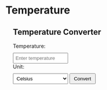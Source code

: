 # Temperature
<!DOCTYPE html>
<html>
<head>
  <title>Temperature Converter</title>
  <style>
    .container {
      margin: 20px;
    }
    label {
      display: block;
      margin-bottom: 10px;
    }
    input[type="text"] {
      padding: 5px;
      width: 150px;
    }
    select {
      padding: 5px;
      width: 150px;
    }
    button {
      padding: 5px 10px;
    }
    #result {
      margin-top: 10px;
      font-weight: bold;
    }
  </style>
  <script>
    function convertTemperature() {
      var temperatureInput = document.getElementById("temperature").value;
      var unitSelect = document.getElementById("unit");
      var selectedUnit = unitSelect.options[unitSelect.selectedIndex].value;

      if (!isNumeric(temperatureInput)) {
        alert("Invalid temperature input. Please enter a number.");
        return;
      }

      var temperature = parseFloat(temperatureInput);
      var convertedTemp;
      var convertedUnit;

      if (selectedUnit === "celsius") {
        convertedTemp = (temperature - 32) * 5 / 9;
        convertedUnit = "°C";
      } else if (selectedUnit === "fahrenheit") {
        convertedTemp = (temperature * 9 / 5) + 32;
        convertedUnit = "°F";
      } else if (selectedUnit === "kelvin") {
        convertedTemp = temperature + 273.15;
        convertedUnit = "K";
      }

      var resultDisplay = document.getElementById("result");
      resultDisplay.textContent = "Converted Temperature: " + convertedTemp.toFixed(2) + " " + convertedUnit;
    }

    function isNumeric(value) {
      return !isNaN(parseFloat(value)) && isFinite(value);
    }
  </script>
</head>
<body>
  <div class="container">
    <h2>Temperature Converter</h2>
    <label>Temperature:</label>
    <input type="text" id="temperature" placeholder="Enter temperature" required>
    <label>Unit:</label>
    <select id="unit">
      <option value="celsius">Celsius</option>
      <option value="fahrenheit">Fahrenheit</option>
      <option value="kelvin">Kelvin</option>
    </select>
    <button onclick="convertTemperature()">Convert</button>
    <div id="result"></div>
  </div>
</body>
</html>
